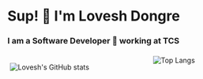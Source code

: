 # Sup! 👀 I'm Lovesh Dongre

### I am a Software Developer 👑 working at TCS

<div class='flex-container' style="display: flex;flex-wrap: wrap;align-items:flex-start;justify-content:space-between;">
    <div style="padding:5px;">

![Lovesh's GitHub stats](https://github-readme-stats.vercel.app/api?username=loveshdongre&show_icons=true&theme=dark&hide_title=true)
    </div>
    <div style="padding:5px;">
![Top Langs](https://github-readme-stats.vercel.app/api/top-langs/?username=loveshdongre&layout=compact&theme=dark)
    </div>
</div>
